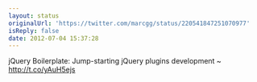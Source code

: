```yaml
---
layout: status
originalUrl: 'https://twitter.com/marcgg/status/220541847251070977'
isReply: false
date: 2012-07-04 15:37:28
---
```


jQuery Boilerplate: Jump-starting jQuery plugins development ~ http://t.co/yAuH5ejs
